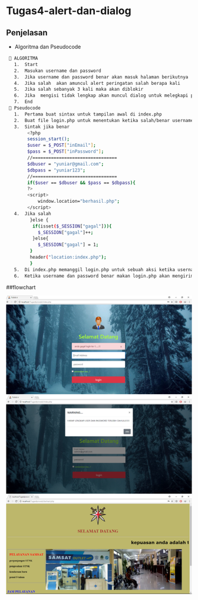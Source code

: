 # Tugas4-alert-dan-dialog
## Penjelasan
- Algoritma dan Pseudocode
 ```sh
  	ALGORITMA
    1.	Start
    2.	Masukan username dan password
    3.	Jika username dan password benar akan masuk halaman berikutnya
    4.	Jika salah  akan amuncul alert peringatan salah berapa kali
    5.	Jika salah sebanyak 3 kali maka akan diblokir
    6.	Jika  mengisi tidak lengkap akan muncul dialog untuk melegkapi password atau username
    7.	End
  	Pseudocode
    1.	Pertama buat sintax untuk tampilan awal di index.php
    2.	Buat file login.php untuk menentukan ketika salah/benar username dan pasword
    3.	Sintak jika benar
         <?php
         session_start();
         $user = $_POST["inEmail"];
         $pass = $_POST["inPassword"];
         //================================
         $dbuser = "yuniar@gmail.com";
         $dbpass = "yuniar123";
         //================================
         if($user == $dbuser && $pass == $dbpass){
         ?>
         <script>
             window.location="berhasil.php";
         </script>
    4.	Jika salah 
          }else {
           if(isset($_SESSION["gagal"])){
             $_SESSION["gagal"]++;
           }else{
             $_SESSION["gagal"] = 1;
          } 
          header("location:index.php");
          }
    5.	Di index.php memanggil login.php untuk sebuah aksi ketika username dan password benar
    6.	Ketika username dan password benar makan login.php akan mengirimkan ke berhasil.php

 ```
 ##flowchart
 
![salah](https://github.com/YuniarSetiawan/Tugas4-alert-dan-dialog/blob/master/user%20dan%20pass%20salah.PNG)
![belum lengkap](https://github.com/YuniarSetiawan/Tugas4-alert-dan-dialog/blob/master/belum%20lengkap.PNG)
![berhasil](https://github.com/YuniarSetiawan/Tugas4-alert-dan-dialog/blob/master/berhasil.PNG)

